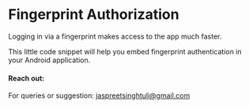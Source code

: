 # Fingerprint Authorization
Logging in via a fingerprint makes access to the app much faster. </br>

This little code snippet will help you embed fingerprint authentication in your Android application.


#### Reach out:
For queries or suggestion: jaspreetsinghtuli@gmail.com
